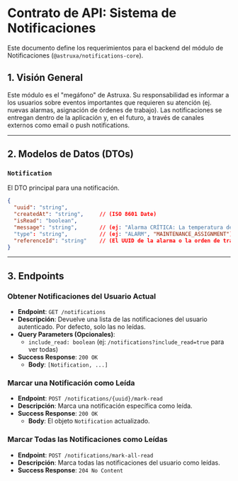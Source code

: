 # Contrato de API: Sistema de Notificaciones

Este documento define los requerimientos para el backend del módulo de Notificaciones (`@astruxa/notifications-core`).

## 1. Visión General

Este módulo es el "megáfono" de Astruxa. Su responsabilidad es informar a los usuarios sobre eventos importantes que requieren su atención (ej. nuevas alarmas, asignación de órdenes de trabajo). Las notificaciones se entregan dentro de la aplicación y, en el futuro, a través de canales externos como email o push notifications.

---

## 2. Modelos de Datos (DTOs)

### `Notification`

El DTO principal para una notificación.

```json
{
  "uuid": "string",
  "createdAt": "string",     // (ISO 8601 Date)
  "isRead": "boolean",
  "message": "string",       // (ej: "Alarma CRÍTICA: La temperatura de la Prensa-L1 ha superado los 90°C.")
  "type": "string",          // (ej: "ALARM", "MAINTENANCE_ASSIGNMENT")
  "referenceId": "string"    // (El UUID de la alarma o la orden de trabajo relacionada)
}
```

---

## 3. Endpoints

### Obtener Notificaciones del Usuario Actual

-   **Endpoint**: `GET /notifications`
-   **Descripción**: Devuelve una lista de las notificaciones del usuario autenticado. Por defecto, solo las no leídas.
-   **Query Parameters (Opcionales)**:
    -   `include_read: boolean` (ej: `/notifications?include_read=true` para ver todas)
-   **Success Response**: `200 OK`
    -   **Body**: `[Notification, ...]`

### Marcar una Notificación como Leída

-   **Endpoint**: `POST /notifications/{uuid}/mark-read`
-   **Descripción**: Marca una notificación específica como leída.
-   **Success Response**: `200 OK`
    -   **Body**: El objeto `Notification` actualizado.

### Marcar Todas las Notificaciones como Leídas

-   **Endpoint**: `POST /notifications/mark-all-read`
-   **Descripción**: Marca todas las notificaciones del usuario como leídas.
-   **Success Response**: `204 No Content`
